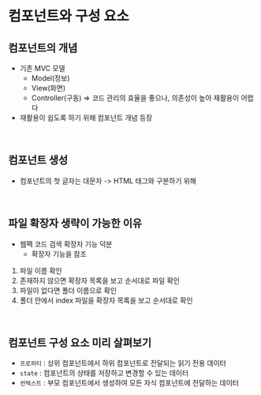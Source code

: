 # 컴포넌트와 구성 요소

## 컴포넌트의 개념
- 기존 MVC 모델
    - Model(정보)
    - View(화면)
    - Controller(구동)
    => 코드 관리의 효율을 좋으나, 의존성이 높아 재활용이 어렵다
- 재활용이 쉽도록 하기 위해 컴포넌트 개념 등장

<br>

## 컴포넌트 생성
- 컴포넌트의 첫 글자는 대문자 -> HTML 태그와 구분하기 위해

<br>

## 파일 확장자 생략이 가능한 이유
- 웹팩 코드 검색 확장자 기능 덕분
    - 확장자 기능을 참조
1. 파일 이름 확인
2. 존재하지 않으면 확장자 목록을 보고 순서대로 파일 확인
3. 파일이 없다면 폴더 이름으로 확인
4. 폴더 안에서 index 파일을 확장자 목록을 보고 순서대로 확인

<br>

## 컴포넌트 구성 요소 미리 살펴보기
- `프로퍼티` : 상위 컴포넌트에서 하위 컴포넌트로 전달되는 읽기 전용 데이터
- `state` : 컴포넌트의 상태를 저장하고 변경할 수 있는 데이터
- `컨텍스트` : 부모 컴포넌트에서 생성하여 모든 자식 컴포넌트에 전달하는 데이터